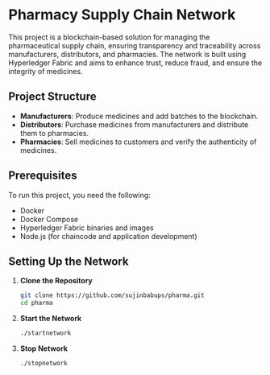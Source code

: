 # Pharmacy Supply Chain Network

This project is a blockchain-based solution for managing the pharmaceutical supply chain, ensuring transparency and traceability across manufacturers, distributors, and pharmacies. The network is built using Hyperledger Fabric and aims to enhance trust, reduce fraud, and ensure the integrity of medicines.

## Project Structure

- **Manufacturers**: Produce medicines and add batches to the blockchain.
- **Distributors**: Purchase medicines from manufacturers and distribute them to pharmacies.
- **Pharmacies**: Sell medicines to customers and verify the authenticity of medicines.

## Prerequisites

To run this project, you need the following:

- Docker
- Docker Compose
- Hyperledger Fabric binaries and images
- Node.js (for chaincode and application development)

## Setting Up the Network

1. **Clone the Repository**

   ```bash
   git clone https://github.com/sujinbabups/pharma.git
   cd pharma
2. **Start the Network**
      ```bash
      ./startnetwork
3.  **Stop Network**
      ```bash
      ./stopnetwork
